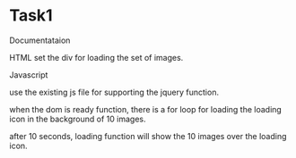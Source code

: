 # Task1
Documentataion

HTML set the div for loading the set of images.

Javascript

use the existing js file for supporting the jquery function.

when the dom is ready function, there is a for loop for loading the loading icon in the background of 10 images.

after 10 seconds, loading function will show the 10 images over the loading icon.
